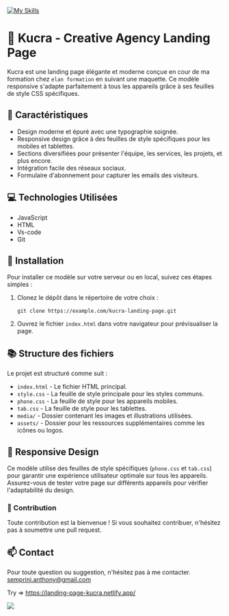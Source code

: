 [![My Skills](https://skillicons.dev/icons?i=html,vscode,css)](https://skillicons.dev)

# 🎯 Kucra - Creative Agency Landing Page

Kucra est une landing page élégante et moderne conçue en cour de ma formation chez `elan formation` en suivant une maquette. Ce modèle responsive s'adapte parfaitement à tous les appareils grâce à ses feuilles de style CSS spécifiques.

## 📑 Caractéristiques

- Design moderne et épuré avec une typographie soignée.
- Responsive design grâce à des feuilles de style spécifiques pour les mobiles et tablettes.
- Sections diversifiées pour présenter l'équipe, les services, les projets, et plus encore.
- Intégration facile des réseaux sociaux.
- Formulaire d'abonnement pour capturer les emails des visiteurs.

## 💻 Technologies Utilisées
- JavaScript
- HTML
- Vs-code
- Git
  
## 🔧 Installation

Pour installer ce modèle sur votre serveur ou en local, suivez ces étapes simples :

1. Clonez le dépôt dans le répertoire de votre choix :
    ```
    git clone https://example.com/kucra-landing-page.git
    ```
2. Ouvrez le fichier `index.html` dans votre navigateur pour prévisualiser la page.

## :books: Structure des fichiers

Le projet est structuré comme suit :

- `index.html` - Le fichier HTML principal.
- `style.css` - La feuille de style principale pour les styles communs.
- `phone.css` - La feuille de style pour les appareils mobiles.
- `tab.css` - La feuille de style pour les tablettes.
- `media/` - Dossier contenant les images et illustrations utilisées.
- `assets/` - Dossier pour les ressources supplémentaires comme les icônes ou logos.

## 📱 Responsive Design

Ce modèle utilise des feuilles de style spécifiques (`phone.css` et `tab.css`) pour garantir une expérience utilisateur optimale sur tous les appareils. Assurez-vous de tester votre page sur différents appareils pour vérifier l'adaptabilité du design.

### 🤝 Contribution

Toute contribution est la bienvenue ! Si vous souhaitez contribuer, n'hésitez pas à soumettre une pull request.

## 📫 Contact

Pour toute question ou suggestion, n'hésitez pas à me contacter. semprini.anthony@gmail.com

Try => https://landing-page-kucra.netlify.app/

<img src="Capture d’écran 2024-02-22 à 01.18.32.png" >

